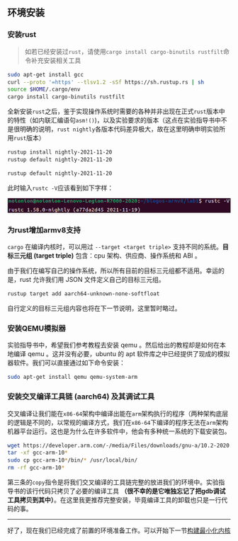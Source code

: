 ## 环境安装

### 安装rust

> 如若已经安装过`rust`，请使用`cargo install cargo-binutils rustfilt`命令补充安装相关工具

```bash
sudo apt-get install gcc 
curl --proto '=https' --tlsv1.2 -sSf https://sh.rustup.rs | sh
source $HOME/.cargo/env
cargo install cargo-binutils rustfilt
```

全新安装`rust`之后，鉴于实现操作系统时需要的各种并非出现在正式`rust`版本中的特性（如内联汇编语句`asm!()`)，以及实验要求的版本（这点在实验指导书中不是很明确的说明，`rust nightly`各版本代码差异极大，故在这里明确申明实验所用`rust`版本）

```bash
rustup install nightly-2021-11-20
rustup default nightly-2021-11-20
```

```bash
rustup default nightly-2021-11-20
```

此时输入`rustc -V`应该看到如下字样：

![rustc -V](./1.png)

### 为rust增加armv8支持

`cargo` 在编译内核时，可以用过 `--target <target triple>` 支持不同的系统。**目标三元组 (target triple)** 包含：cpu 架构、供应商、操作系统和 ABI 。

由于我们在编写自己的操作系统，所以所有目前的目标三元组都不适用。幸运的是，rust 允许我们用 JSON 文件定义自己的目标三元组。

```bash
rustup target add aarch64-unknown-none-softfloat
```

自行定义的目标三元组内容也将在下一节说明，这里暂时略过。

### 安装QEMU模拟器

实验指导书中，希望我们参考教程去安装 qemu 。然后给出的教程却是如何在本地编译 qemu 。这并没有必要，ubuntu 的 apt 软件库之中已经提供了现成的模拟器软件。我们可以直接通过如下命令安装：

```bash
sudo apt-get install qemu qemu-system-arm
```

### 安装交叉编译工具链 (aarch64) 及其调试工具

交叉编译让我们能在`x86-64`架构中编译出能在`arm`架构执行的程序（两种架构底层的逻辑是不同的，以常规的编译方式，我们在`x86-64`下编译的程序无法在`arm`架构机器平台运行。这也是为什么在许多软件中，他会有多种统一系统的下载安装包。

```bash
wget https://developer.arm.com/-/media/Files/downloads/gnu-a/10.2-2020.11/binrel/gcc-arm-10.2-2020.11-x86_64-aarch64-none-elf.tar.xz
tar -xf gcc-arm-10*
sudo cp gcc-arm-10*/bin/* /usr/local/bin/
rm -rf gcc-arm-10*
```

第三条的`copy`指令是将我们交叉编译的工具链完整的放进我们的环境中。实验指导书的该行代码只拷贝了必要的编译工具 **（很不幸的是它唯独忘记了把gdb调试工具拷贝到其中）**。在这里我更推荐完整安装，毕竟编译工具的卸载也只是一行代码的事。

--------

好了，现在我们已经完成了前置的环境准备工作。可以开始下一节[构建最小化内核](../bm_exe/)